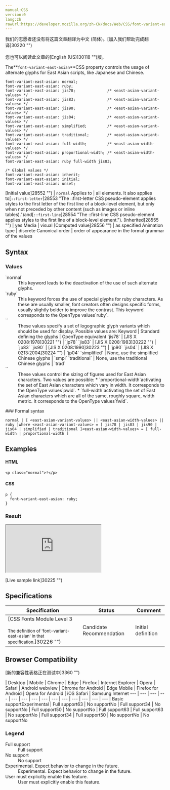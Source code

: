 ```yaml
---
manual:CSS
version:0
lang:zh
rawUrl:https://developer.mozilla.org/zh-CN/docs/Web/CSS/font-variant-east-asian
---
```




<bdi>我们的志愿者还没有将这篇文章翻译为<bdi>中文 (简体)</bdi>。[加入我们帮助完成翻译]30220 "")<br></br>您也可以阅读此文章的[English (US)]30118 "")版。</bdi>






The**`font-variant-east-asian`**CSS property controls the usage of alternate glyphs for East Asian scripts, like Japanese and Chinese.


```
font-variant-east-asian: normal;
font-variant-east-asian: ruby;
font-variant-east-asian: jis78;              /* <east-asian-variant-values> */
font-variant-east-asian: jis83;              /* <east-asian-variant-values> */
font-variant-east-asian: jis90;              /* <east-asian-variant-values> */
font-variant-east-asian: jis04;              /* <east-asian-variant-values> */
font-variant-east-asian: simplified;         /* <east-asian-variant-values> */
font-variant-east-asian: traditional;        /* <east-asian-variant-values> */
font-variant-east-asian: full-width;         /* <east-asian-width-values> */
font-variant-east-asian: proportional-width; /* <east-asian-width-values> */
font-variant-east-asian: ruby full-width jis83;

/* Global values */
font-variant-east-asian: inherit;
font-variant-east-asian: initial;
font-variant-east-asian: unset;
```

[Initial value]28552 "") | `normal` 
Applies to | all elements. It also applies to[`::first-letter`]28553 "The ::first-letter CSS pseudo-element applies styles to the first letter of the first line of a block-level element, but only when not preceded by other content (such as images or inline tables).")and[`::first-line`]28554 "The ::first-line CSS pseudo-element applies styles to the first line of a block-level element."). 
[Inherited]28555 "") | yes 
Media | visual 
[Computed value]28556 "") | as specified 
Animation type | discrete 
Canonical order | order of appearance in the formal grammar of the values 


## Syntax<a name="Syntax"></a>

### Values<a name="Values"></a>
<dl><dt id=''>`normal`</dt><dd>This keyword leads to the deactivation of the use of such alternate glyphs.</dd><dt id=''>`ruby`</dt><dd>This keyword forces the use of special glyphs for ruby characters. As these are usually smaller, font creators often designs specific forms, usually slightly bolder to improve the contrast. This keyword corresponds to the OpenType values`ruby`.</dd><dt id=''>`<east-asian-variant-values>`</dt><dd>These values specify a set of logographic glyph variants which should be used for display. Possible values are:
Keyword | Standard defining the glyphs | OpenType equivalent 
`jis78` | [JIS X 0208:1978]30221 "") | `jp78` 
`jis83` | [JIS X 0208:1983]30222 "") | `jp83` 
`jis90` | [JIS X 0208:1990]30223 "") | `jp90` 
`jis04` | [JIS X 0213:2004]30224 "") | `jp04` 
`simplified` | None, use the simplified Chinese glyphs | `smpl` 
`traditional` | None, use the traditional Chinese glyphs | `trad` 

</dd><dt id=''>`<east-asian-width-values>`</dt><dd>These values control the sizing of figures used for East Asian characters. Two values are possible:
* `proportional-width`activating the set of East Asian characters which vary in width. It corresponds to the OpenType values`pwid`.
* `full-width`activating the set of East Asian characters which are all of the same, roughly square, width metric. It corresponds to the OpenType values`fwid`.
</dd></dl>
### Formal syntax<a name="Formal_syntax"></a>

```
normal | [ <east-asian-variant-values> || <east-asian-width-values> || ruby ]where <east-asian-variant-values> = [ jis78 | jis83 | jis90 | jis04 | simplified | traditional ]<east-asian-width-values> = [ full-width | proportional-width ]
```

## Examples<a name="Examples"></a>

#### HTML<a name="HTML"></a>

```
<p class="normal">!</p>
```

#### CSS<a name="CSS"></a>

```
p {
  font-variant-east-asian: ruby;
}
```

### Result<a name="Result"></a>


<iframe src='https://mdn.mozillademos.org/en-US/docs/Web/CSS/font-variant-east-asian$samples/Examples?revision=1347325' width='null' height='null'></iframe>




[Live sample link]30225 "")


## Specifications<a name="Specifications"></a>

Specification | Status | Comment 
 ---  |  ---  |  ---  | 
[CSS Fonts Module Level 3<br></br><small>The definition of &#39;font-variant-east-asian&#39; in that specification.</small>]30226 "") | Candidate Recommendation | Initial definition 


## Browser Compatibility<a name="Browser_Compatibility"></a>
[新的兼容性表格正在测试中<i></i>]3360 "")

 | <abbr>Desktop<i></i></abbr> | <abbr>Mobile<i></i></abbr> 
 | <abbr>Chrome<i></i></abbr> | <abbr>Edge<i></i></abbr> | <abbr>Firefox<i></i></abbr> | <abbr>Internet Explorer<i></i></abbr> | <abbr>Opera<i></i></abbr> | <abbr>Safari<i></i></abbr> | <abbr>Android webview<i></i></abbr> | <abbr>Chrome for Android<i></i></abbr> | <abbr>Edge Mobile<i></i></abbr> | <abbr>Firefox for Android<i></i></abbr> | <abbr>Opera for Android<i></i></abbr> | <abbr>iOS Safari<i></i></abbr> | <abbr>Samsung Internet<i></i></abbr> 
 ---  |  ---  |  ---  |  ---  |  ---  |  ---  |  ---  |  ---  |  ---  |  ---  |  ---  |  ---  |  ---  |  ---  | 
Basic support<abbr>Experimental<i></i></abbr> | <abbr>Full support</abbr>63 | <abbr>No support</abbr>No | <abbr>Full support</abbr>34 | <abbr>No support</abbr>No | <abbr>Full support</abbr>50 | <abbr>No support</abbr>No | <abbr>Full support</abbr>63 | <abbr>Full support</abbr>63 | <abbr>No support</abbr>No | <abbr>Full support</abbr>34 | <abbr>Full support</abbr>50 | <abbr>No support</abbr>No | <abbr>No support</abbr>No 


### Legend<a name="Legend"></a>
<dl><dt id=''><abbr>Full support</abbr></dt><dd>Full support</dd><dt id=''><abbr>No support</abbr></dt><dd>No support</dd><dt id=''><abbr>Experimental. Expect behavior to change in the future.<i></i></abbr></dt><dd>Experimental. Expect behavior to change in the future.</dd><dt id=''><abbr>User must explicitly enable this feature.<i></i></abbr></dt><dd>User must explicitly enable this feature.</dd></dl>



